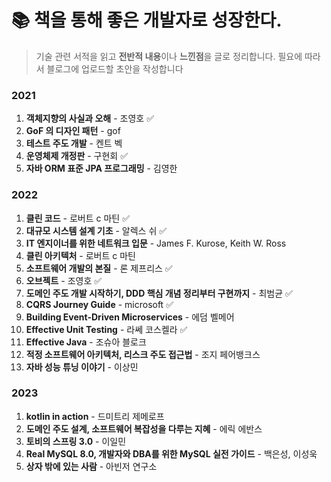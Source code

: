 # 📚 책을 통해 좋은 개발자로 성장한다.

> 기술 관련 서적을 읽고 **전반적 내용**이나 **느낀점**을 글로 정리합니다. 필요에 따라서 블로그에 업로드할 초안을 작성합니다

### 2021

1. **객체지향의 사실과 오해** - 조영호 ✅
2. **GoF 의 디자인 패턴** - gof
3. **테스트 주도 개발** - 켄트 벡
4. **운영체제 개정판** - 구현회 ✅
5. **자바 ORM 표준 JPA 프로그래밍** - 김영한

### 2022

1. **클린 코드** - 로버트 c 마틴 ✅
2. **대규모 시스템 설계 기초** - 알렉스 쉬 ✅
3. **IT 엔지이너를 위한 네트워크 입문** - James F. Kurose, Keith W. Ross
4. **클린 아키텍처** - 로버트 c 마틴
5. **소프트웨어 개발의 본질** - 론 제프리스 ✅
6. **오브젝트** - 조영호 ✅
7. **도메인 주도 개발 시작하기, DDD 핵심 개념 정리부터 구현까지** - 최범균 ✅
8. **CQRS Journey Guide** - microsoft ✅
9. **Building Event-Driven Microservices** - 에덤 벨메어
10. **Effective Unit Testing** - 라쎄 코스켈라 ✅
11. **Effective Java** - 조슈아 블로크
12. **적정 소프트웨어 아키텍처, 리스크 주도 접근법** - 조지 페어뱅크스
13. **자바 성능 튜닝 이야기** - 이상민

### 2023

1. **kotlin in action** - 드미트리 제메로프
2. **도메인 주도 설계, 소프트웨어 복잡성을 다루는 지혜** - 에릭 에반스
3. **토비의 스프링 3.0** - 이일민
4. **Real MySQL 8.0, 개발자와 DBA를 위한 MySQL 실전 가이드** - 백은성, 이성욱
5. **상자 밖에 있는 사람** - 아빈저 연구소
